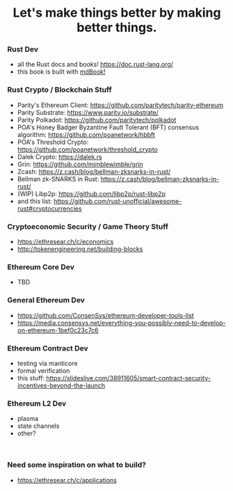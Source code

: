<h1 align="center">
    Let's make things better by making better things.
</h1>

### Rust Dev
- all the Rust docs and books! https://doc.rust-lang.org/
- this book is built with [mdBook!](https://rust-lang-nursery.github.io/mdBook/index.html)

### Rust Crypto / Blockchain Stuff
- Parity's Ethereum Client: https://github.com/paritytech/parity-ethereum
- Parity Substrate: https://www.parity.io/substrate/
- Parity Polkadot: https://github.com/paritytech/polkadot
- POA's Honey Badger Byzantine Fault Tolerant (BFT) consensus algorithm: https://github.com/poanetwork/hbbft
- POA's Threshold Crypto: https://github.com/poanetwork/threshold_crypto
- Dalek Crypto: https://dalek.rs
- Grin: https://github.com/mimblewimble/grin
- Zcash: https://z.cash/blog/bellman-zksnarks-in-rust/
- Bellman zk-SNARKS in Rust: https://z.cash/blog/bellman-zksnarks-in-rust/
- (WIP) Libp2p: https://github.com/libp2p/rust-libp2p
- and this list: https://github.com/rust-unofficial/awesome-rust#cryptocurrencies

### Cryptoeconomic Security / Game Theory Stuff
- https://ethresear.ch/c/economics
- http://tokenengineering.net/building-blocks

### Ethereum Core Dev
- TBD

### General Ethereum Dev
- https://github.com/ConsenSys/ethereum-developer-tools-list
- https://media.consensys.net/everything-you-possibly-need-to-develop-on-ethereum-1bef0c23c7c6

### Ethereum Contract Dev
- testing via manticore
- formal verification
- this stuff: https://slideslive.com/38911605/smart-contract-security-incentives-beyond-the-launch

### Ethereum L2 Dev
- plasma
- state channels
- other?

<br>

### Need some inspiration on what to build?
- https://ethresear.ch/c/applications
